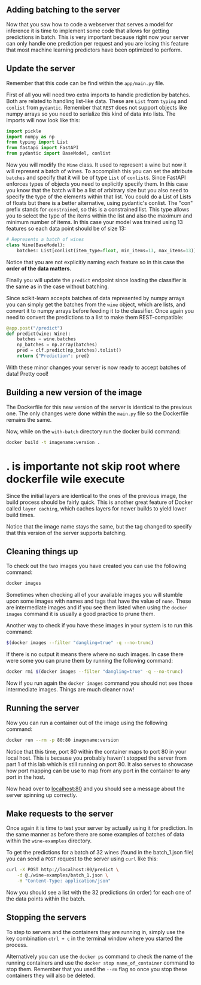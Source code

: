 ## Adding batching to the server

Now that you saw how to code a webserver that serves a model for inference it is time to implement some code that allows for getting predictions in batch. This is very important because right now your server can only handle one prediction per request and you are losing this feature that most machine learning predictors have been optimized to perform.


## Update the server

Remember that this code can be find within the `app/main.py` file.

First of all you will need two extra imports to handle prediction by batches. Both are related to handling list-like data. These are `List` from `typing` and `conlist` from `pydantic`. Remember that `REST` does not support objects like numpy arrays so you need to serialize this kind of data into lists. The imports will now look like this:

```python
import pickle
import numpy as np
from typing import List
from fastapi import FastAPI
from pydantic import BaseModel, conlist
```

Now you will modify the `Wine` class. It used to represent a wine but now it will represent a batch of wines. To accomplish this you can set the attribute `batches` and specify that it will be of type `List` of `conlist`s. Since FastAPI enforces types of objects you need to explicitly specify them. In this case you know that the batch will be a list of arbitrary size but you also need to specify the type of the elements within that list. You could do a List of Lists of floats but there is a better alternative, using pydantic's conlist. The "con" prefix stands for `constrained`, so this is a constrained list. This type allows you to select the type of the items within the list and also the maximum and minimum number of items. In this case your model was trained using 13 features so each data point should be of size 13:

```python
# Represents a batch of wines
class Wine(BaseModel):
    batches: List[conlist(item_type=float, min_items=13, max_items=13)]
```

Notice that you are not explicitly naming each feature so in this case the **order of the data matters**.

Finally you will update the `predict` endpoint since loading the classifier is the same as in the case without batching. 

Since scikit-learn accepts batches of data represented by numpy arrays you can simply get the batches from the `wine` object, which are lists, and convert it to numpy arrays before feeding it to the classifier. Once again you need to convert the predictions to a list to make them REST-compatible:

```python
@app.post("/predict")
def predict(wine: Wine):
    batches = wine.batches
    np_batches = np.array(batches)
    pred = clf.predict(np_batches).tolist()
    return {"Prediction": pred}
```

With these minor changes your server is now ready to accept batches of data! Pretty cool!

## Building a new version of the image

The Dockerfile for this new version of the server is identical to the previous one. The only changes were done within the `main.py` file so the Dockerfile remains the same.

Now, while on the `with-batch` directory run the docker build command:

```bash
docker build -t imagename:version . 
```
# . is importante not skip root where dockerfile wile execute
Since the initial layers are identical to the ones of the previous image, the build process should be fairly quick. This is another great feature of Docker called `layer caching`, which caches layers for newer builds to yield lower build times.

Notice that the image name stays the same, but the tag changed to specify that this version of the server supports batching.

## Cleaning things up

To check out the two images you have created you can use the following command:

```bash
docker images
```

Sometimes when checking all of your available images you will stumble upon some images with names and tags that have the value of `none`. These are intermediate images and if you see them listed when using the `docker images` command it is usually a good practice to prune them. 

Another way to check if you have these images in your system is to run this command:

```bash
$(docker images --filter "dangling=true" -q --no-trunc)
```

If there is no output it means there where no such images. In case there were some you can prune them by running the following command:

```bash
docker rmi $(docker images --filter "dangling=true" -q --no-trunc)
```

Now if you run again the `docker images` command you should not see those intermediate images. Things are much cleaner now!


## Running the server

Now you can run a container out of the image using the following command:

```bash
docker run --rm -p 80:80 imagename:version
```

Notice that this time, port 80 within the container maps to port 80 in your local host. This is because you probably haven't stopped the server from part 1 of this lab which is still running on port 80. It also serves to showcase how port mapping can be use to map from any port in the container to any port in the host.

Now head over to [localhost:80](http://localhost:81) and you should see a message about the server spinning up correctly.



## Make requests to the server

Once again it is time to test your server by actually using it for prediction. In the same manner as before there are some examples of batches of data within the `wine-examples` directory. 

To get the predictions for a batch of 32 wines (found in the batch_1.json file) you can send a `POST` request to the server using `curl` like this:

```bash
curl -X POST http://localhost:80/predict \
    -d @./wine-examples/batch_1.json \
    -H "Content-Type: application/json"
```

Now you should see a list with the 32 predictions (in order) for each one of the data points within the batch.

## Stopping the servers

To step to servers and the containers they are running in, simply use the key combination `ctrl + c` in the terminal window where you started the process.

Alternatively you can use the `docker ps` command to check the name of the running containers and use the `docker stop name_of_container` command to stop them. Remember that you used the `--rm` flag so once you stop these containers they will also be deleted.

